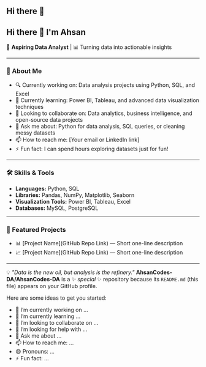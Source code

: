 ## Hi there 👋

## Hi there 👋 I'm Ahsan  

🎯 **Aspiring Data Analyst** | 📊 Turning data into actionable insights  

---

### 🚀 About Me  
- 🔍 Currently working on: Data analysis projects using Python, SQL, and Excel  
- 🌱 Currently learning: Power BI, Tableau, and advanced data visualization techniques  
- 🤝 Looking to collaborate on: Data analytics, business intelligence, and open-source data projects  
- 💬 Ask me about: Python for data analysis, SQL queries, or cleaning messy datasets  
- 📫 How to reach me: [Your email or LinkedIn link]  
- ⚡ Fun fact: I can spend hours exploring datasets just for fun!  

---

### 🛠 Skills & Tools  
- **Languages:** Python, SQL  
- **Libraries:** Pandas, NumPy, Matplotlib, Seaborn  
- **Visualization Tools:** Power BI, Tableau, Excel  
- **Databases:** MySQL, PostgreSQL  

---

### 📌 Featured Projects  
- 📊 [Project Name](GitHub Repo Link) — Short one-line description  
- 📈 [Project Name](GitHub Repo Link) — Short one-line description  

---

💡 *"Data is the new oil, but analysis is the refinery."*
**AhsanCodes-DA/AhsanCodes-DA** is a ✨ _special_ ✨ repository because its `README.md` (this file) appears on your GitHub profile.

Here are some ideas to get you started:

- 🔭 I’m currently working on ...
- 🌱 I’m currently learning ...
- 👯 I’m looking to collaborate on ...
- 🤔 I’m looking for help with ...
- 💬 Ask me about ...
- 📫 How to reach me: ...
- 😄 Pronouns: ...
- ⚡ Fun fact: ...

